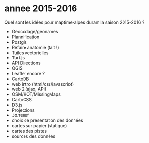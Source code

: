 # annee 2015-2016

Quel sont les idées pour maptime-alpes durant la saison 2015-2016 ?

- Geocodage/geonames
- Plannification
- Postgis
- Refaire anatomie (fait !)
- Tuiles vectorielles
- Turf.js
- API Directions
- QGIS
- Leaflet encore ?
- CartoDB
- web intro (html/css/javascript)
- web 2 (ajax, API)
- OSM/HOT/MissingMaps
- CartoCSS
- D3.js
- Projections
- 3d/relief
- choix de presentation des données
- cartes sur papier (statique)
- cartes des pistes
- sources des données
